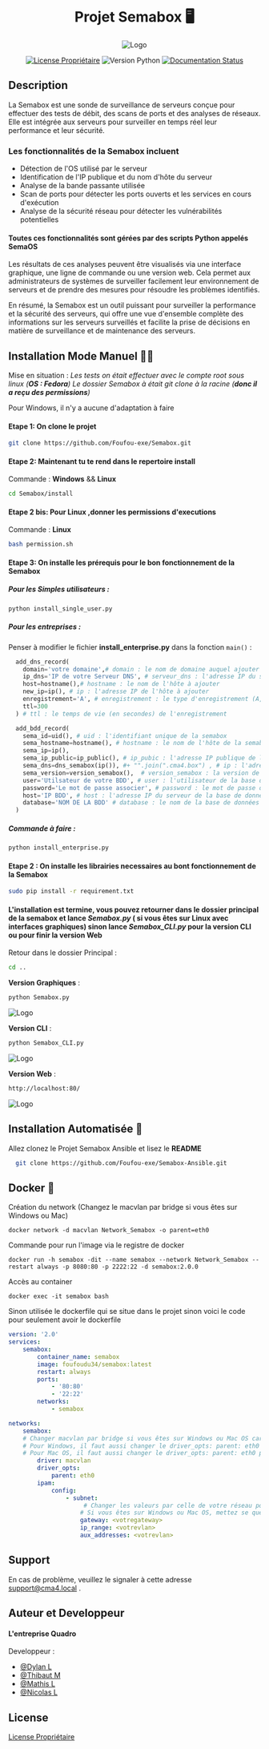 <div align="center">
  <h1>Projet Semabox 🖥️</h1>

  ![Logo](https://github.com/Foufou-exe/Semabox/blob/dev/.github/Logo_Banniere.png?raw=true)

  [![License Propriétaire](https://img.shields.io/badge/License-Propri%C3%A9taire-green.svg)](https://github.com/Foufou-exe/Semabox/blob/main/license)
  ![Version Python](https://img.shields.io/badge/Compatible-Python%203.11%203.10-yellow.svg)
  [![Documentation Status](https://readthedocs.org/projects/semabox/badge/?version=latest)](https://semabox.readthedocs.io/fr/latest/?badge=latest)

</div>

## Description

La Semabox est une sonde de surveillance de serveurs conçue pour effectuer des tests de débit, des scans de ports et des analyses de réseaux. Elle est intégrée aux serveurs pour surveiller en temps réel leur performance et leur sécurité.

### Les fonctionnalités de la Semabox incluent

- Détection de l'OS utilisé par le serveur
- Identification de l'IP publique et du nom d'hôte du serveur
- Analyse de la bande passante utilisée
- Scan de ports pour détecter les ports ouverts et les services en cours d'exécution
- Analyse de la sécurité réseau pour détecter les vulnérabilités potentielles

#### Toutes ces fonctionnalités sont gérées par des scripts Python appelés **SemaOS**

Les résultats de ces analyses peuvent être visualisés via une interface graphique, une ligne de commande ou une version web. Cela permet aux administrateurs de systèmes de surveiller facilement leur environnement de serveurs et de prendre des mesures pour résoudre les problèmes identifiés.

En résumé, la Semabox est un outil puissant pour surveiller la performance et la sécurité des serveurs, qui offre une vue d'ensemble complète des informations sur les serveurs surveillés et facilite la prise de décisions en matière de surveillance et de maintenance des serveurs.

## Installation Mode Manuel 👩‍🌾

Mise en situation :
*Les tests on était effectuer avec le compte root sous linux (**OS : Fedora**)*
*Le dossier Semabox à était git clone à la racine (**donc il a reçu des permissions**)*

Pour Windows, il n'y a aucune d'adaptation à faire
#### **Etape 1**: On clone le projet

```bash
git clone https://github.com/Foufou-exe/Semabox.git
```

#### **Etape 2**: Maintenant tu te rend dans le repertoire **install**

Commande : **Windows** && **Linux**

```bash
cd Semabox/install
```

#### **Etape 2 bis**: Pour Linux ,donner les permissions d'executions

Commande : **Linux**

```bash
bash permission.sh
```

#### **Etape 3**: On installe les prérequis pour le bon fonctionnement de la Semabox

##### *Pour les Simples utilisateurs* :

```bash
python install_single_user.py
```

##### *Pour les entreprises* :

Penser à modifier le fichier **install_enterprise.py** dans la fonction `main()` :

```Python
  add_dns_record(
    domain='votre domaine',# domain : le nom de domaine auquel ajouter l'enregistrement
    ip_dns='IP de votre Serveur DNS', # serveur_dns : l'adresse IP du serveur DNS auquel envoyer la requête
    host=hostname(),# hostname : le nom de l'hôte à ajouter 
    new_ip=ip(), # ip : l'adresse IP de l'hôte à ajouter
    enregistrement='A', # enregistrement : le type d'enregistrement (A, AAAA, etc.)
    ttl=300 
  ) # ttl : le temps de vie (en secondes) de l'enregistrement

  add_bdd_record(
    sema_id=uid(), # uid : l'identifiant unique de la semabox
    sema_hostname=hostname(), # hostname : le nom de l'hôte de la semabox
    sema_ip=ip(),
    sema_ip_public=ip_public(), # ip_pubic : l'adresse IP publique de la semabox 
    sema_dns=dns_semabox(ip()), #+ "".join(".cma4.box") , # ip : l'adresse IP de la semabox
    sema_version=version_semabox(),  # version_semabox : la version de la semabox
    user='Utilsateur de votre BDD', # user : l'utilisateur de la base de données
    password='Le mot de passe associer', # password : le mot de passe de l'utilisateur
    host='IP BDD', # host : l'adresse IP du serveur de la base de données
    database='NOM DE LA BDD' # database : le nom de la base de données
  )

```

##### Commande à faire : 

```bash
python install_enterprise.py
```

#### **Etape 2** : On installe les librairies necessaires au bont fonctionnement de la Semabox

```bash
sudo pip install -r requirement.txt
```

#### L'installation est termine, vous pouvez retourner dans le dossier principal de la semabox et lance *Semabox.py* ( **si vous êtes sur Linux avec interfaces graphiques**) sinon lance *Semabox_CLI.py* pour **la version CLI** ou pour finir **la version Web**

Retour dans le dossier Principal :

```bash
cd ..
```

**Version Graphiques** :

```bash
python Semabox.py
```

![Logo](https://github.com/Foufou-exe/Semabox/blob/dev/.github/Semabox.png?raw=true)

**Version CLI** :

```bash
python Semabox_CLI.py
```

![Logo](https://github.com/Foufou-exe/Semabox/blob/dev/.github/Semabox_CLI.png?raw=true)

**Version Web** :

```bash
http://localhost:80/
```

![Logo](https://github.com/Foufou-exe/Semabox/blob/dev/.github/SemaWEB.png?raw=true)

## Installation Automatisée 🤖

Allez clonez le Projet Semabox Ansible et lisez le **README**

```bash
  git clone https://github.com/Foufou-exe/Semabox-Ansible.git
```

## Docker 🐳

Création du network (Changez le macvlan par bridge si vous êtes sur Windows ou Mac)

```docker
docker network -d macvlan Network_Semabox -o parent=eth0
```

Commande pour run l'image via le registre de docker

```docker
docker run -h semabox -dit --name semabox --network Network_Semabox --restart always -p 8080:80 -p 2222:22 -d semabox:2.0.0
```

Accès au container

```docker
docker exec -it semabox bash
```

Sinon utilisée le dockerfile qui se situe dans le projet sinon voici le code pour seulement avoir le dockerfile

```docker-compose.yml
version: '2.0'
services:
    semabox:
        container_name: semabox
        image: foufoudu34/semabox:latest
        restart: always
        ports:
            - '80:80'
            - '22:22'
        networks:
            - semabox

networks:
    semabox:
    # Changer macvlan par bridge si vous êtes sur Windows ou Mac OS car macvlan n'est pas supporté
    # Pour Windows, il faut aussi changer le driver_opts: parent: eth0 par parent: Ethernet
    # Pour Mac OS, il faut aussi changer le driver_opts: parent: eth0 par parent: en0
        driver: macvlan
        driver_opts:
            parent: eth0
        ipam:
            config:
                - subnet:
                     # Changer les valeurs par celle de votre réseau pour que le container soit dans le même réseau que votre machine
                    # Si vous êtes sur Windows ou Mac OS, mettez se que vous voulez, le container cominuquera avec votre machine via le port 80 mais il ne sera pas dans le même réseau
                    gateway: <votregateway>
                    ip_range: <votrevlan>
                    aux_addresses: <votrevlan>

```

## Support

En cas de problème, veuillez le signaler à cette adresse support@cma4.local .

## Auteur et Developpeur

#### L'entreprise Quadro

Developpeur :

- [@Dylan L](https://github.com/thorbeorn)
- [@Thibaut M](https://github.com/Foufou-exe) 
- [@Mathis L](https://github.com/mathislef34)
- [@Nicolas L](https://github.com/nicolasLlinares)

## License

[License Propriétaire](https://github.com/Foufou-exe/Semabox/blob/main/license)
